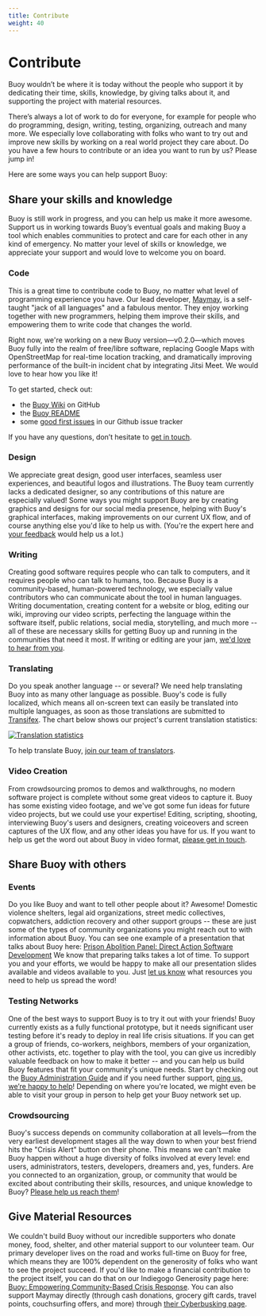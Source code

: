 ```yaml
---
title: Contribute
weight: 40
---
```


# Contribute

Buoy wouldn’t be where it is today without the people who support it by dedicating their time, skills, knowledge, by giving talks about it, and supporting the project with material resources.

There’s always a lot of work to do for everyone, for example for people who do programming, design, writing, testing, organizing, outreach and many more. We especially love collaborating with folks who want to try out and improve new skills by working on a real world project they care about. Do you have a few hours to contribute or an idea you want to run by us? Please jump in!

Here are some ways you can help support Buoy: 

## Share your skills and knowledge

Buoy is still work in progress, and you can help us make it more awesome. Support us in working towards Buoy’s eventual goals and making Buoy a tool which enables communities to protect and care for each other in any kind of emergency. No matter your level of skills or knowledge, we appreciate your support and would love to welcome you on board.

### Code

This is a great time to contribute code to Buoy, no matter what level of programming experience you have. Our lead developer, [Maymay](https://maymay.net/), is a self-taught "jack of all languages" and a fabulous mentor. They enjoy working together with new programmers, helping them improve their skills, and empowering them to write code that changes the world.

Right now, we're working on a new Buoy version&mdash;v0.2.0&mdash;which moves Buoy fully into the realm of free/libre software, replacing Google Maps with OpenStreetMap for real-time location tracking, and dramatically improving performance of the built-in incident chat by integrating Jitsi Meet. We would love to hear how you like it!

To get started, check out:

* the [Buoy Wiki](https://github.com/betterangels/buoy/wiki) on GitHub
* the [Buoy README](https://github.com/betterangels/buoy)
* some [good first issues](https://github.com/betterangels/buoy/issues?q=is%3Aopen+is%3Aissue+label%3A%22good+first+issue%22) in our Github issue tracker

If you have any questions, don’t hesitate to [get in touch](https://github.com/betterangels/buoy/wiki/Connect-with-Us).

### Design

We appreciate great design, good user interfaces, seamless user experiences, and beautiful logos and illustrations. The Buoy team currently lacks a dedicated designer, so any contributions of this nature are especially valued! Some ways you might support Buoy are by creating graphics and designs for our social media presence, helping with Buoy's graphical interfaces, making improvements on our current UX flow, and of course anything else you'd like to help us with. (You're the expert here and [your feedback](https://github.com/betterangels/buoy/wiki/Connect-with-Us) would help us a lot.)

### Writing

Creating good software requires people who can talk to computers, and it requires people who can talk to humans, too. Because Buoy is a community-based, human-powered technology, we especially value contributors who can communicate about the tool in human languages. Writing documentation, creating content for a website or blog, editing our wiki, improving our video scripts, perfecting the language within the software itself, public relations, social media, storytelling, and much more -- all of these are necessary skills for getting Buoy up and running in the communities that need it most. If writing or editing are your jam, [we'd love to hear from you](https://github.com/betterangels/buoy/wiki/Connect-with-Us).

### Translating

Do you speak another language -- or several? We need help translating Buoy into as many other language as possible. Buoy's code is fully localized, which means all on-screen text can easily be translated into multiple languages, as soon as those translations are submitted to [Transifex](https://www.transifex.com/cyberbusking/better-angels/). The chart below shows our project's current translation statistics:

[![Translation statistics](https://www.transifex.com/projects/p/better-angels/resource/better-angelspot/chart/image_png)](https://www.transifex.com/cyberbusking/better-angels/)

To help translate Buoy, [join our team of translators](https://www.transifex.com/cyberbusking/better-angels/).

### Video Creation

From crowdsourcing promos to demos and walkthroughs, no modern software project is complete without some great videos to capture it. Buoy has some existing video footage, and we've got some fun ideas for future video projects, but we could use your expertise! Editing, scripting, shooting, interviewing Buoy's users and designers, creating voiceovers and screen captures of the UX flow, and any other ideas you have for us. If you want to help us get the word out about Buoy in video format, [please get in touch](https://github.com/betterangels/buoy/wiki/Connect-with-Us). 

## Share Buoy with others

### Events

Do you like Buoy and want to tell other people about it? Awesome! Domestic violence shelters, legal aid organizations, street medic collectives, copwatchers, addiction recovery and other support groups -- these are just some of the types of community organizations you might reach out to with information about Buoy. You can see one example of a presentation that talks about Buoy here: [Prison Abolition Panel: Direct Action Software Development](https://maymay.net/blog/2015/11/16/prison-abolition-panel-direct-action-software-development-sflokrc-2015/) We know that preparing talks takes a lot of time. To support you and your efforts, we would be happy to make all our presentation slides available and videos available to you. Just [let us know](https://github.com/betterangels/buoy/wiki/Connect-with-Us) what resources you need to help us spread the word!

### Testing Networks

One of the best ways to support Buoy is to try it out with your friends! Buoy currently exists as a fully functional prototype, but it needs significant user testing before it's ready to deploy in real life crisis situations. If you can get a group of friends, co-workers, neighbors, members of your organization, other activists, etc. together to play with the tool, you can give us incredibly valuable feedback on how to make it better -- and you can help us build Buoy features that fit your community's unique needs. Start by checking out the [Buoy Administration Guide](https://github.com/betterangels/better-angels/wiki/Buoy-Administration-Guide) and if you need further support, [ping us, we’re happy to help](https://github.com/betterangels/buoy/wiki/Connect-with-Us)! Depending on where you're located, we might even be able to visit your group in person to help get your Buoy network set up.

### Crowdsourcing

Buoy's success depends on community collaboration at all levels&mdash;from the very earliest development stages all the way down to when your best friend hits the "Crisis Alert" button on their phone. This means we can't make Buoy happen without a huge diversity of folks involved at every level: end users, administrators, testers, developers, dreamers and, yes, funders. Are you connected to an organization, group, or community that would be excited about contributing their skills, resources, and unique knowledge to Buoy? [Please help us reach them](https://github.com/betterangels/buoy/wiki/Connect-with-Us)! 

## Give Material Resources

We couldn't build Buoy without our incredible supporters who donate money, food, shelter, and other material support to our volunteer team. Our primary developer lives on the road and works full-time on Buoy for free, which means they are 100% dependent on the generosity of folks who want to see the project succeed. If you'd like to make a financial contribution to the project itself, you can do that on our Indiegogo Generosity page here: [
Buoy: Empowering Community-Based Crisis Response](https://www.generosity.com/community-fundraising/buoy-empowering-community-based-crisis-response). You can also support Maymay directly (through cash donations, grocery gift cards, travel points, couchsurfing offers, and more) through [their Cyberbusking page](https://maymay.net/#how-you-can-support-me). 
